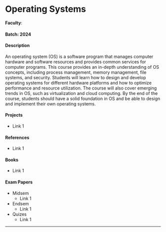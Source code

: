 # Operating Systems

**Faculty**:

#### Batch: 2024

#### Description

An operating system (OS) is a software program that manages computer hardware and software resources and provides common services for computer programs. This course provides an in-depth understanding of OS concepts, including process management, memory management, file systems, and security. Students will learn how to design and develop operating systems for different hardware platforms and how to optimize performance and resource utilization. The course will also cover emerging trends in OS, such as virtualization and cloud computing. By the end of the course, students should have a solid foundation in OS and be able to design and implement their own operating systems.

#### Projects

- Link 1

#### References

- Link 1

#### Books

- Link 1

#### Exam Papers&#x20;

- Midsem&#x20;
  - Link 1
- Endsem&#x20;
  - Link 1
- Quizes
  - Link 1

---
